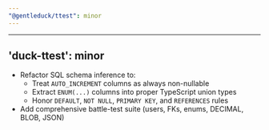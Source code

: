 ```yaml
---
"@gentleduck/ttest": minor
---
```


---

## 'duck-ttest': minor

- Refactor SQL schema inference to:
  - Treat `AUTO_INCREMENT` columns as always non-nullable
  - Extract `ENUM(...)` columns into proper TypeScript union types
  - Honor `DEFAULT`, `NOT NULL`, `PRIMARY KEY`, and `REFERENCES` rules
- Add comprehensive battle-test suite (users, FKs, enums, DECIMAL, BLOB, JSON)

